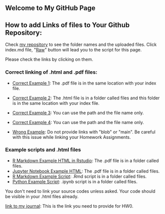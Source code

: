 ## Welcome to My GitHub Page 

## How to add Links of files to Your Github Repository:

Check [my repository](https://github.com/BU-IE-582/fall-24-abdullahkayacan-boun) to see the folder names and the uploaded files. Click index.md file, "[Raw](https://raw.githubusercontent.com/BU-IE-582/fall-24-abdullahkayacan-boun/main/index.md)" button will lead you to the script for this page. 

Please check the links by clicking on them. 

### Correct linking of .html and .pdf files:


* [Correct Example 1](https://bu-ie-582.github.io/fall-24-abdullahkayacan-boun/IE582_fall-24_Syllabus.pdf): The .pdf file is in the same location with your index file.
* [Correct Example 2](https://bu-ie-582.github.io/fall-24-abdullahkayacan-boun/files/R_Markdown_Example_in_RStudio.html): The .html file is in a folder called files and this folder is in the same location with your index file.

* [Correct Example 3](IE582_fall-24_Syllabus.pdf): You can use the path and the file name only.

* [Correct Example 4](files/How%20to%20export%20your%20work%20as%20an%20HTML%20file.pdf): You can use the path and the file name only.

* [Wrong Example](https://github.com/BU-IE-582/fall-24-abdullahkayacan-boun/blob/main/IE582_fall-24_Syllabus.pdf): Do not provide links with "blob" or "main". Be careful with this issue while linking your Homework Assignments.


### Example scripts and .html files
* [R Markdown Example HTML in Rstudio](files/R_Markdown_Example_in_RStudio.html): The .pdf file is in a folder called files.
* [Jupyter Notebook Example HTML](files/python_example_in_Jupyter_Notebook.html): The .pdf file is in a folder called files.
* [R Markdown Example Script](https://github.com/BU-IE-582/fall-24-abdullahkayacan-boun/blob/main/files/R_Markdown_Example_in_RStudio.Rmd): .Rmd script is in a folder called files.
* [Python Example Script](https://github.com/BU-IE-582/fall-24-abdullahkayacan-boun/blob/main/files/python_example_in_Jupyter_Notebook.ipynb): .ipynb script is in a folder called files.

You don't need to link your source codes unless asked. Your code should be visible in your .html files already. 



[link to my journal](https://bu-ie-582.github.io/fall-24-abdullahkayacan-boun/): This is the link you need to provide for HW0.
